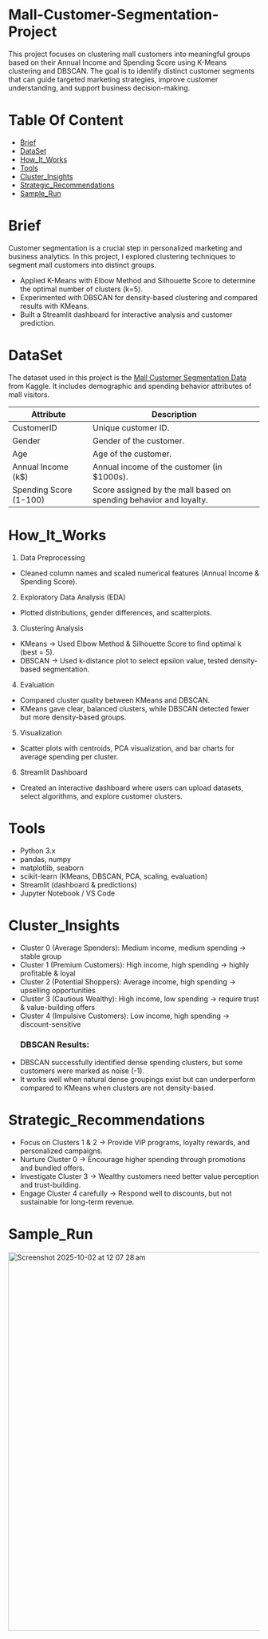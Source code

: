 # Mall-Customer-Segmentation-Project
This project focuses on clustering mall customers into meaningful groups based on their Annual Income and Spending Score using K-Means clustering and DBSCAN. The goal is to identify distinct customer segments that can guide targeted marketing strategies, improve customer understanding, and support business decision-making.

# Table Of Content
* [Brief](#Brief)
* [DataSet](#DataSet)
* [How_It_Works](#How_It_Works)
* [Tools](#Tools)
* [Cluster_Insights](#Cluster_Insights)
* [Strategic_Recommendations](#Strategic_Recommendations)
* [Sample_Run](#Sample_Run)


# Brief
Customer segmentation is a crucial step in personalized marketing and business analytics.
In this project, I explored clustering techniques to segment mall customers into distinct groups.

- Applied K-Means with Elbow Method and Silhouette Score to determine the optimal number of clusters (k=5).
- Experimented with DBSCAN for density-based clustering and compared results with KMeans.
- Built a Streamlit dashboard for interactive analysis and customer prediction.


# DataSet
The dataset used in this project is the [Mall Customer Segmentation Data](https://www.kaggle.com/datasets/vjchoudhary7/customer-segmentation-tutorial-in-python) from Kaggle.
It includes demographic and spending behavior attributes of mall visitors.

| Attribute              | Description                                                           |
|------------------------|-----------------------------------------------------------------------|
| CustomerID             | Unique customer ID.                                                   |
| Gender                 | Gender of the customer.                                               |
| Age                    | Age of the customer.                                                  |
| Annual Income (k$)     | Annual income of the customer (in $1000s).                            |
| Spending Score (1-100) | Score assigned by the mall based on spending behavior and loyalty.    |









# How_It_Works

1. Data Preprocessing
- Cleaned column names and scaled numerical features (Annual Income & Spending Score).
2. Exploratory Data Analysis (EDA)
- Plotted distributions, gender differences, and scatterplots.
3. Clustering Analysis
- KMeans → Used Elbow Method & Silhouette Score to find optimal k (best = 5).
- DBSCAN → Used k-distance plot to select epsilon value, tested density-based segmentation.
4. Evaluation
- Compared cluster quality between KMeans and DBSCAN.
- KMeans gave clear, balanced clusters, while DBSCAN detected fewer but more density-based groups.
5. Visualization
- Scatter plots with centroids, PCA visualization, and bar charts for average spending per cluster.
6. Streamlit Dashboard
- Created an interactive dashboard where users can upload datasets, select algorithms, and explore customer clusters.

# Tools


* Python 3.x
* pandas, numpy
* matplotlib, seaborn
* scikit-learn (KMeans, DBSCAN, PCA, scaling, evaluation)
* Streamlit (dashboard & predictions)
* Jupyter Notebook / VS Code


# Cluster_Insights
- Cluster 0 (Average Spenders): Medium income, medium spending → stable group
- Cluster 1 (Premium Customers): High income, high spending → highly profitable & loyal
- Cluster 2 (Potential Shoppers): Average income, high spending → upselling opportunities
- Cluster 3 (Cautious Wealthy): High income, low spending → require trust & value-building offers
- Cluster 4 (Impulsive Customers): Low income, high spending → discount-sensitive
  ### DBSCAN Results: 
- DBSCAN successfully identified dense spending clusters, but some customers were marked as noise (-1).
- It works well when natural dense groupings exist but can underperform compared to KMeans when clusters are not density-based.

# Strategic_Recommendations

- Focus on Clusters 1 & 2 → Provide VIP programs, loyalty rewards, and personalized campaigns.
- Nurture Cluster 0 → Encourage higher spending through promotions and bundled offers.
- Investigate Cluster 3 → Wealthy customers need better value perception and trust-building.
- Engage Cluster 4 carefully → Respond well to discounts, but not sustainable for long-term revenue.


# Sample_Run
<img width="1460" height="757" alt="Screenshot 2025-10-02 at 12 07 28 am" src="https://github.com/user-attachments/assets/406d5471-600d-4801-bf68-43c98c9729c9" />















